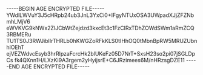 -----BEGIN AGE ENCRYPTED FILE-----
YWdlLWVuY3J5cHRpb24ub3JnL3YxCi0+IFgyNTUxOSA3UWpadXJjZFZNbmhLMjV6
eWVKVG9kNWx2ZlJCbWtZejdzd3kxcEt3c1FzClRxTDhZOWdSWm1aRmZCQ3RBMERu
TU1TS0J3RWJiblIrTHRLb0hKWGZoRFkKLS0tIHhOQ0tMbnBpRW5MRUZUbnhlOEhT
ejVEZWdvcEsyb3hrRlpzaFcrcHk2blUKeFz05D7NrT+SxsH23so2pi07jSGLDpCs
fk4QXnn1H/LXzKi9A3rgem2yHyijsrE+C6JRzimees6M/nHRzsgDZE11
-----END AGE ENCRYPTED FILE-----
